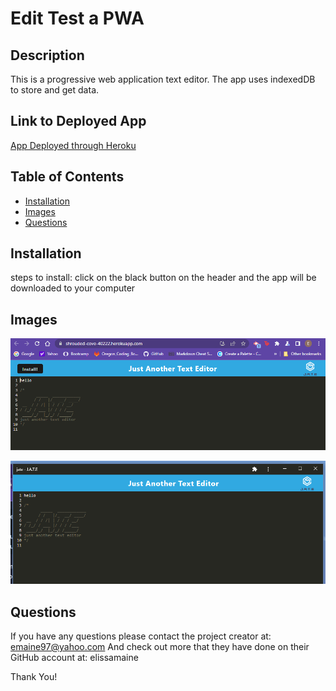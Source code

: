# Edit Test a PWA
  

  ## Description

  This is a progressive web application text editor. The app uses indexedDB to store and get data.

  ## Link to Deployed App

  [App Deployed through Heroku](https://shrouded-cove-40222.herokuapp.com/)

  ## Table of Contents

  - [Installation](#installation)
  - [Images](#images)
  - [Questions](#questions)

  ## Installation

  steps to install:
  click on the black button on the header and the app will be downloaded to your computer

  ## Images 

  ![this is an image of the text editor opened in the browser](/images/image%201.PNG)

  ![this is an image of the text editor as a PWA](/images/image2.PNG)


  ## Questions

  If you have any questions please contact the project creator at: emaine97@yahoo.com
  And check out more that they have done on their GitHub account at: elissamaine

  Thank You!